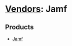 # [Vendors](README.md): Jamf

## Products

- [Jamf](../products/5c2cc0de-ca31-4ef0-bcfa-133fc8b387ad.md)
